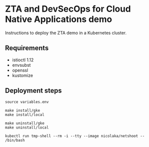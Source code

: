 # ZTA and DevSecOps for Cloud Native Applications demo

Instructions to deploy the ZTA demo in a Kubernetes cluster.

## Requirements

* istioctl 1.12
* envsubst
* openssl
* kustomize

## Deployment steps

```
source variables.env

make install/gke
make install/local

make uninstall/gke
make uninstall/local

kubectl run tmp-shell --rm -i --tty --image nicolaka/netshoot -- /bin/bash
```
